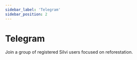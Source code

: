 ```yaml
---
sidebar_label: 'Telegram'
sidebar_position: 2
---
```


# Telegram

Join a group of registered Silvi users focused on reforestation.